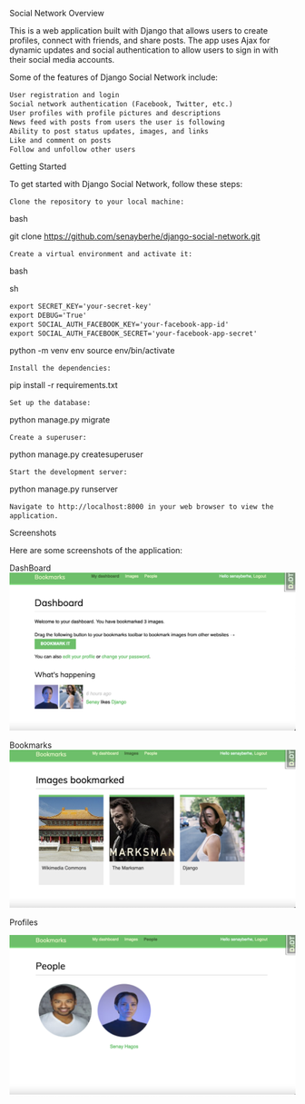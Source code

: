 Social Network
Overview

This is a web application built with Django that allows users to create profiles, connect with friends, and share posts. The app uses Ajax for dynamic updates and social authentication to allow users to sign in with their social media accounts.


Some of the features of Django Social Network include:

    User registration and login
    Social network authentication (Facebook, Twitter, etc.)
    User profiles with profile pictures and descriptions
    News feed with posts from users the user is following
    Ability to post status updates, images, and links
    Like and comment on posts
    Follow and unfollow other users

Getting Started

To get started with Django Social Network, follow these steps:

    Clone the repository to your local machine:

bash

git clone https://github.com/senayberhe/django-social-network.git

    Create a virtual environment and activate it:

bash


sh

    export SECRET_KEY='your-secret-key'
    export DEBUG='True'
    export SOCIAL_AUTH_FACEBOOK_KEY='your-facebook-app-id'
    export SOCIAL_AUTH_FACEBOOK_SECRET='your-facebook-app-secret'


python -m venv env
source env/bin/activate

    Install the dependencies:

pip install -r requirements.txt

    Set up the database:

python manage.py migrate

    Create a superuser:

python manage.py createsuperuser

    Start the development server:

python manage.py runserver

    Navigate to http://localhost:8000 in your web browser to view the application.

Screenshots

Here are some screenshots of the application:


DashBoard 
![Screenshot](img1.png)


Bookmarks
![Screenshot](img2.png)

Profiles

![Screenshot](img3.png)


